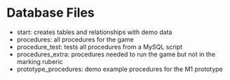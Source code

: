 # Database Files

- start: creates tables and relationships with demo data
- procedures: all procedures for the game
- procedure_test: tests all procedures from a MySQL script
- procedures_extra: procedures needed to run the game but not in the marking ruberic
- prototype_procedures: demo example procedures for the M1 prototype